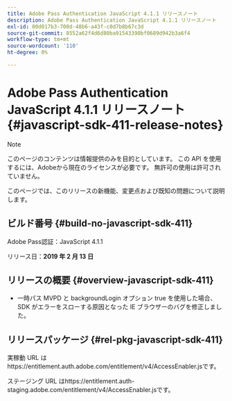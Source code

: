 ```yaml
---
title: Adobe Pass Authentication JavaScript 4.1.1 リリースノート
description: Adobe Pass Authentication JavaScript 4.1.1 リリースノート
exl-id: 00d017b3-700d-48b6-a43f-c0d7b8b67c3d
source-git-commit: 8552a62f4d6d80ba91543390bf0689d942b3a6f4
workflow-type: tm+mt
source-wordcount: '110'
ht-degree: 0%

---
```


# Adobe Pass Authentication JavaScript 4.1.1 リリースノート {#javascript-sdk-411-release-notes}

>[!NOTE]
>
>このページのコンテンツは情報提供のみを目的としています。 この API を使用するには、Adobeから現在のライセンスが必要です。 無許可の使用は許可されていません。

このページでは、このリリースの新機能、変更点および既知の問題について説明します。

## ビルド番号 {#build-no-javascript-sdk-411}

Adobe Pass認証：JavaScript 4.1.1

リリース日：**2019 年 2 月 13 日**


## リリースの概要 {#overview-javascript-sdk-411}

* 一時パス MVPD と backgroundLogin オプション true を使用した場合、SDK がエラーをスローする原因となった IE ブラウザーのバグを修正しました。


## リリースパッケージ {#rel-pkg-javascript-sdk-411}

実稼動 URL はhttps://entitlement.auth.adobe.com/entitlement/v4/AccessEnabler.jsです。

ステージング URL はhttps://entitlement.auth-staging.adobe.com/entitlement/v4/AccessEnabler.jsです。
